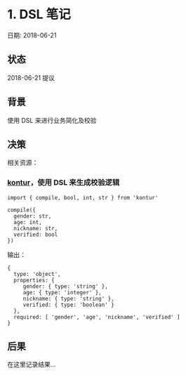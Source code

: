 # 1. DSL 笔记

日期: 2018-06-21

## 状态

2018-06-21 提议

## 背景

使用 DSL 来进行业务简化及校验

## 决策


相关资源：

### [kontur](https://github.com/zweifisch/kontur)，使用 DSL 来生成校验逻辑

```
import { compile, bool, int, str } from 'kontur'

compile({
  gender: str,
  age: int,
  nickname: str,
  verified: bool
})
```

输出：

```
{
  type: 'object',
  properties: {
     gender: { type: 'string' },
     age: { type: 'integer' },
     nickname: { type: 'string' },
     verified: { type: 'boolean' }
  },
  required: [ 'gender', 'age', 'nickname', 'verified' ]
}
```

## 后果

在这里记录结果...
